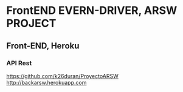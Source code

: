 # FrontEND EVERN-DRIVER, ARSW PROJECT

## Front-END, Heroku
  
### API Rest
  
  https://github.com/k26duran/ProyectoARSW
  http://backarsw.herokuapp.com
